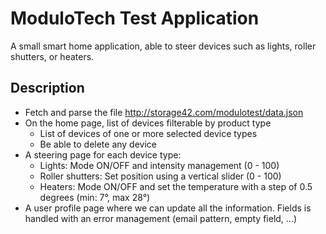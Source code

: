 # ModuloTech Test Application

A small smart home application, able to steer devices such as lights, roller shutters, or heaters.

## Description

- Fetch and parse the file http://storage42.com/modulotest/data.json
- On the home page, list of devices filterable by product type
  - List of devices of one or more selected device types
  - Be able to delete any device
- A steering page for each device type:
  - Lights: Mode ON/OFF and intensity management (0 - 100)
  - Roller shutters: Set position using a vertical slider (0 - 100)
  - Heaters: Mode ON/OFF and set the temperature with a step of 0.5 degrees (min: 7°, max 28°)
- A user profile page where we can update all the information. Fields is handled with an error management (email pattern, empty field, ...)
